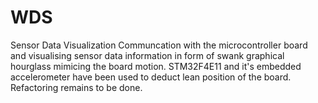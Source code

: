# WDS
Sensor Data Visualization 
Communcation with the microcontroller board and visualising sensor data information in form of swank graphical hourglass mimicing the board motion. 
STM32F4E11 and it's embedded accelerometer have been used to deduct lean position of the board.
Refactoring remains to be done.
